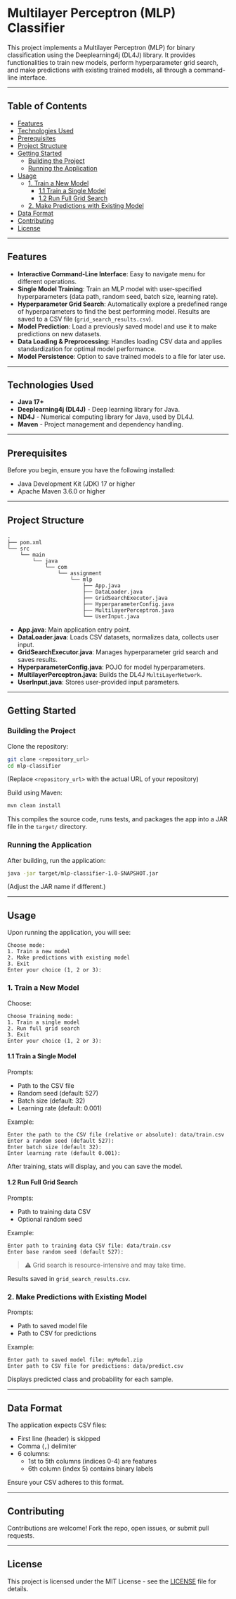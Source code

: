 # Multilayer Perceptron (MLP) Classifier

This project implements a Multilayer Perceptron (MLP) for binary classification using the Deeplearning4j (DL4J) library. It provides functionalities to train new models, perform hyperparameter grid search, and make predictions with existing trained models, all through a command-line interface.

---

## Table of Contents

- [Features](#features)
- [Technologies Used](#technologies-used)
- [Prerequisites](#prerequisites)
- [Project Structure](#project-structure)
- [Getting Started](#getting-started)
  - [Building the Project](#building-the-project)
  - [Running the Application](#running-the-application)
- [Usage](#usage)
  - [1. Train a New Model](#1-train-a-new-model)
    - [1.1 Train a Single Model](#11-train-a-single-model)
    - [1.2 Run Full Grid Search](#12-run-full-grid-search)
  - [2. Make Predictions with Existing Model](#2-make-predictions-with-existing-model)
- [Data Format](#data-format)
- [Contributing](#contributing)
- [License](#license)

---

## Features

- **Interactive Command-Line Interface**: Easy to navigate menu for different operations.
- **Single Model Training**: Train an MLP model with user-specified hyperparameters (data path, random seed, batch size, learning rate).
- **Hyperparameter Grid Search**: Automatically explore a predefined range of hyperparameters to find the best performing model. Results are saved to a CSV file (`grid_search_results.csv`).
- **Model Prediction**: Load a previously saved model and use it to make predictions on new datasets.
- **Data Loading & Preprocessing**: Handles loading CSV data and applies standardization for optimal model performance.
- **Model Persistence**: Option to save trained models to a file for later use.

---

## Technologies Used

- **Java 17+**
- **Deeplearning4j (DL4J)** - Deep learning library for Java.
- **ND4J** - Numerical computing library for Java, used by DL4J.
- **Maven** - Project management and dependency handling.

---

## Prerequisites

Before you begin, ensure you have the following installed:

- Java Development Kit (JDK) 17 or higher
- Apache Maven 3.6.0 or higher

---

## Project Structure

```
.
├── pom.xml
└── src
    └── main
        └── java
            └── com
                └── assignment
                    └── mlp
                        ├── App.java
                        ├── DataLoader.java
                        ├── GridSearchExecutor.java
                        ├── HyperparameterConfig.java
                        ├── MultilayerPerceptron.java
                        └── UserInput.java
```

- **App.java**: Main application entry point.
- **DataLoader.java**: Loads CSV datasets, normalizes data, collects user input.
- **GridSearchExecutor.java**: Manages hyperparameter grid search and saves results.
- **HyperparameterConfig.java**: POJO for model hyperparameters.
- **MultilayerPerceptron.java**: Builds the DL4J `MultiLayerNetwork`.
- **UserInput.java**: Stores user-provided input parameters.

---

## Getting Started

### Building the Project

Clone the repository:

```bash
git clone <repository_url>
cd mlp-classifier
```

(Replace `<repository_url>` with the actual URL of your repository)

Build using Maven:

```bash
mvn clean install
```

This compiles the source code, runs tests, and packages the app into a JAR file in the `target/` directory.

### Running the Application

After building, run the application:

```bash
java -jar target/mlp-classifier-1.0-SNAPSHOT.jar
```

(Adjust the JAR name if different.)

---

## Usage

Upon running the application, you will see:

```
Choose mode:
1. Train a new model
2. Make predictions with existing model
3. Exit
Enter your choice (1, 2 or 3):
```

### 1. Train a New Model

Choose:

```
Choose Training mode:
1. Train a single model
2. Run full grid search
3. Exit
Enter your choice (1, 2 or 3):
```

#### 1.1 Train a Single Model

Prompts:

- Path to the CSV file
- Random seed (default: 527)
- Batch size (default: 32)
- Learning rate (default: 0.001)

Example:

```
Enter the path to the CSV file (relative or absolute): data/train.csv
Enter a random seed (default 527):
Enter batch size (default 32):
Enter learning rate (default 0.001):
```

After training, stats will display, and you can save the model.

#### 1.2 Run Full Grid Search

Prompts:

- Path to training data CSV
- Optional random seed

Example:

```
Enter path to training data CSV file: data/train.csv
Enter base random seed (default 527):
```

> ⚠️ Grid search is resource-intensive and may take time.

Results saved in `grid_search_results.csv`.

### 2. Make Predictions with Existing Model

Prompts:

- Path to saved model file
- Path to CSV for predictions

Example:

```
Enter path to saved model file: myModel.zip
Enter path to CSV file for predictions: data/predict.csv
```

Displays predicted class and probability for each sample.

---

## Data Format

The application expects CSV files:

- First line (header) is skipped
- Comma (`,`) delimiter
- 6 columns:
  - 1st to 5th columns (indices 0-4) are features
  - 6th column (index 5) contains binary labels

Ensure your CSV adheres to this format.

---

## Contributing

Contributions are welcome! Fork the repo, open issues, or submit pull requests.

---

## License

This project is licensed under the MIT License - see the [LICENSE](LICENSE) file for details.
